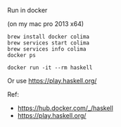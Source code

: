 Run in docker

(on my mac pro 2013 x64)
```
brew install docker colima
brew services start colima
brew services info colima
docker ps

docker run -it --rm haskell
```

Or use https://play.haskell.org/

Ref:
* https://hub.docker.com/_/haskell
* https://play.haskell.org/
